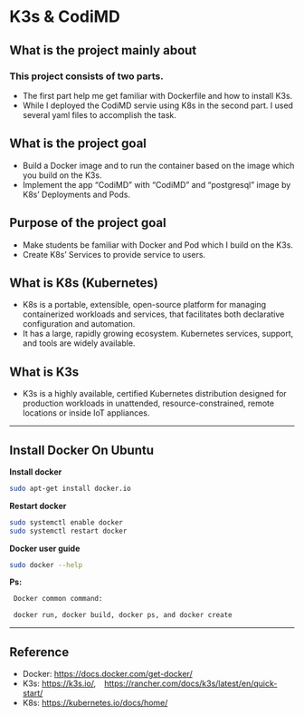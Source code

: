 # K3s & CodiMD

## What is the project mainly about
### This project consists of two parts.
- The first part help me get familiar with Dockerfile and how to install K3s. 
- While I deployed the CodiMD servie using K8s in the second part. I used several yaml files to accomplish the task.


## What is the project goal
- Build a Docker image and to run the container based on the image which you build on the K3s.
- Implement the app “CodiMD” with “CodiMD” and “postgresql” image by K8s’ Deployments and Pods.


## Purpose of the project goal
- Make students be familiar with Docker and Pod which I build on the K3s.
- Create K8s’ Services to provide service to users.


## What is K8s (Kubernetes)
- K8s is a portable, extensible, open-source platform for managing containerized workloads and services, that facilitates both declarative configuration and automation. 
- It has a large, rapidly growing ecosystem. Kubernetes services, support, and tools are widely available.

## What is K3s
- K3s is a highly available, certified Kubernetes distribution designed for production workloads in unattended, resource-constrained, remote locations or inside IoT appliances.

---------------------------------------

## Install Docker On Ubuntu

**Install docker**
```sh
sudo apt-get install docker.io
```

**Restart docker**
```sh
sudo systemctl enable docker
sudo systemctl restart docker
```

**Docker user guide**
```sh
sudo docker --help
```
**Ps:**
```sh
 Docker common command: 
```
```sh
 docker run, docker build, docker ps, and docker create
```
---------------------------------------

## Reference
- Docker: https://docs.docker.com/get-docker/
- K3s: https://k3s.io/, &ensp; https://rancher.com/docs/k3s/latest/en/quick-start/
- K8s: https://kubernetes.io/docs/home/


